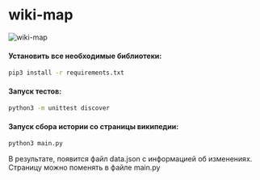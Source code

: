# wiki-map
![wiki-map](https://github.com/ShakirzyanovArsen/wiki-graph/workflows/wiki-map/badge.svg)
#### Установить все необходимые библиотеки: 
``` bash
pip3 install -r requirements.txt
```
#### Запуск тестов:
``` bash
python3 -m unittest discover
```
#### Запуск сбора истории со страницы википедии:
``` bash
python3 main.py
```
В результате, появится файл data.json с информацией об изменениях. 
Страницу можно поменять в файле main.py
